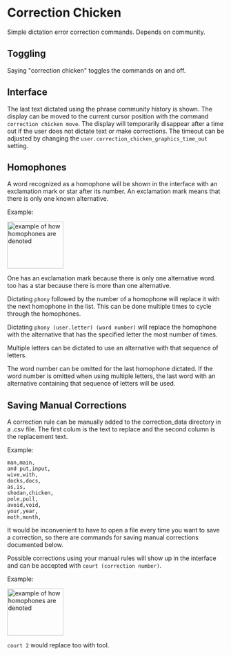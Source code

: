 # Correction Chicken
Simple dictation error correction commands. Depends on community.

## Toggling
Saying "correction chicken" toggles the commands on and off. 

## Interface
The last text dictated using the phrase community history is shown. The display can be moved to the current cursor position with the command `correction chicken move`. The display will temporarily disappear after a time out if the user does not dictate text or make corrections. The timeout can be adjusted by changing the `user.correction_chicken_graphics_time_out` setting. 

## Homophones
A word recognized as a homophone will be shown in the interface with an exclamation mark or star after its number. An exclamation mark means that there is only one known alternative. 

Example:

<img width="130" height="108" alt="example of how homophones are denoted" src="https://github.com/user-attachments/assets/d59bebcd-9366-4071-9d3e-2f6bfe99dd28" />

One has an exclamation mark because there is only one alternative word. too has a star because there is more than one alternative. 

Dictating `phony` followed by the number of a homophone will replace it with the next homophone in the list. This can be done multiple times to cycle through the homophones. 

Dictating `phony (user.letter) (word number)` will replace the homophone with the alternative that has the specified letter the most number of times. 

Multiple letters can be dictated to use an alternative with that sequence of letters.

The word number can be omitted for the last homophone dictated. If the word number is omitted when using multiple letters, the last word with an alternative containing that sequence of letters will be used.

## Saving Manual Corrections
A correction rule can be manually added to the correction_data directory in a .csv file. The first colum is the text to replace and the second column is the replacement text. 

Example:
```
man,main,
and put,input,
wive,with,
docks,docs,
as,is,
shodan,chicken,
pole,pull,
avoid,void,
your,year,
moth,month,
```

It would be inconvenient to have to open a file every time you want to save a correction, so there are commands for saving manual corrections documented below.

Possible corrections using your manual rules will show up in the interface and can be accepted with `court (correction number)`. 

Example:

<img width="130" height="108" alt="example of how homophones are denoted" src="https://github.com/user-attachments/assets/d59bebcd-9366-4071-9d3e-2f6bfe99dd28" />

`court 2` would replace too with tool.


